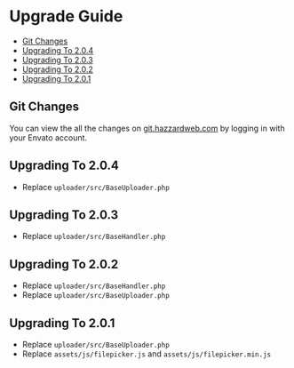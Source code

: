 # Upgrade Guide

- [Git Changes](#git-changes)
- [Upgrading To 2.0.4](#upgrading-to-204)
- [Upgrading To 2.0.3](#upgrading-to-203)
- [Upgrading To 2.0.2](#upgrading-to-202)
- [Upgrading To 2.0.1](#upgrading-to-201)

## Git Changes

You can view the all the changes on [git.hazzardweb.com](http://git.hazzardweb.com) by logging in with your Envato account.

## Upgrading To 2.0.4

- Replace `uploader/src/BaseUploader.php`

## Upgrading To 2.0.3

- Replace `uploader/src/BaseHandler.php`

## Upgrading To 2.0.2

- Replace `uploader/src/BaseHandler.php`
- Replace `uploader/src/BaseUploader.php`

## Upgrading To 2.0.1

- Replace `uploader/src/BaseUploader.php`
- Replace `assets/js/filepicker.js` and `assets/js/filepicker.min.js`
